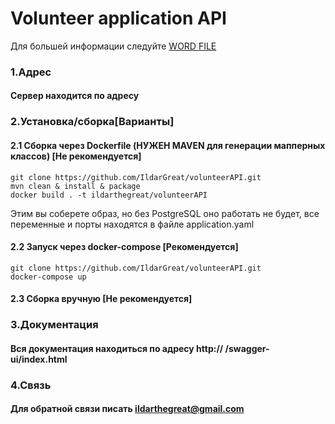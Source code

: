 # Volunteer application API

Для большей информации следуйте
[WORD FILE](https://github.com/IldarGreat/volunteerAPI/files/10248228/6131_Suslikova_Grushenkov_Volontery_11_10.2.docx)
### 1.Адрес
#### Сервер находится по адресу 
### 2.Установка/сборка[Варианты]

#### 2.1 Сборка через Dockerfile (НУЖЕН MAVEN для генерации мапперных классов) [Не рекомендуется]
	git clone https://github.com/IldarGreat/volunteerAPI.git
    mvn clean & install & package
	docker build . -t ildarthegreat/volunteerAPI
Этим вы соберете образ, но без PostgreSQL оно работать не будет, все переменные и порты находятся в файле application.yaml
#### 2.2 Запуск через docker-compose [Рекомендуется]
    git clone https://github.com/IldarGreat/volunteerAPI.git
    docker-compose up
#### 2.3 Сборка вручную [Не рекомендуется]
	
### 3.Документация
#### Вся документация находиться по адресу http://  /swagger-ui/index.html

### 4.Связь
#### Для обратной связи писать ildarthegreat@gmail.com

